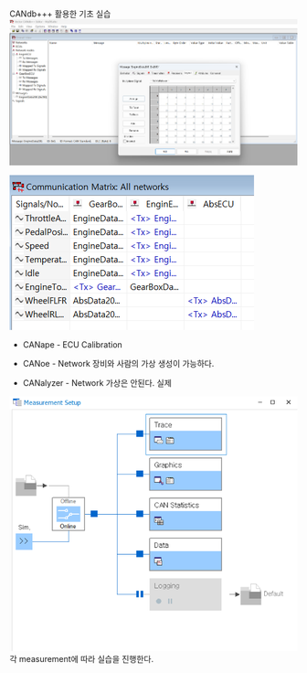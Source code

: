 

##


CANdb+++ 활용한 기초 실습
![alt text](image.png)

![alt text](image-1.png)

- CANape      - ECU Calibration

- CANoe       - Network
장비와 사람의 가상 생성이 가능하다.

- CANalyzer   - Network
가상은 안된다. 실제


![alt text](image-2.png)
각 measurement에 따라 실습을 진행한다.
